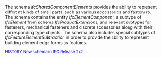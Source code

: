 ﻿The schema _IfcSharedComponentElements_ provides the ability to represent different kinds of small parts, such as various accessories and fasteners. The schema contains the entity _IfcElementComponent_, a subtype of _IfcElement_ from schema _IfcProductExtensions_, and relevant subtypes for fasteners, mechanical fasteners and discrete accessories along with their corresponding type objects. The schema also includes special subtypes of _IfcFeatureElementSubtraction_ in order to provide the ability to represent building element edge forms as features.

> <font color="#0000FF" size="-1">
   HISTORY New schema in IFC Release 2x2
</font>
